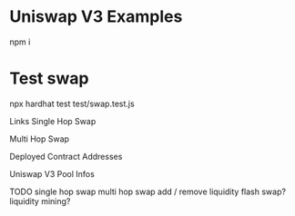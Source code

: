 # Uniswap V3 Examples

npm i

# Test swap
npx hardhat test test/swap.test.js

Links
Single Hop Swap

Multi Hop Swap

Deployed Contract Addresses

Uniswap V3 Pool Infos

TODO
 single hop swap
 multi hop swap
 add / remove liquidity
 flash swap?
 liquidity mining?
